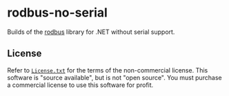 # rodbus-no-serial
Builds of the [rodbus](https://github.com/stepfunc/rodbus) library for .NET without serial support.

## License

Refer to [`License.txt`](https://github.com/stepfunc/rodbus/blob/main/LICENSE.txt) for the terms of the non-commercial license.  This software is 
"source available", but is not "open source". You must purchase a commercial license to use this software for profit.